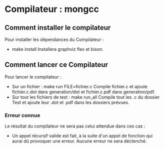 # Compilateur : mongcc 

## Comment installer le compilateur
Pour installer les dépendances du Compilateur :
* make install                                  Installera graphviz flex et bison.

## Comment lancer ce Compilateur
Pour lancer le compilateur : 
* Sur un fichier : make run FILE=fichier.c		Compile fichier.c et ajoute fichier.c.dot dans generation/dot et fichier.c.pdf dans generation/pdf.
* Sur tout les fichiers de test : make run_all  Compile tout les .c du dossier Test et ajoute leur .dot et .pdf dans les dossiers prévues.


### Erreur connue
Le résultat du compilateur ne sera pas celui attendue dans ces cas :
* Un appel récursif valide est fait, à la suite d'un appel de fonction qui aurai dû provoquer une erreur.   Aucune erreur ne sera déclenché.
